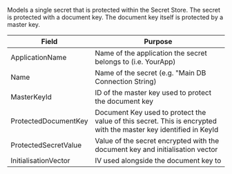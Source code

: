 Models a single secret that is protected within the Secret Store. The secret is protected with a document key. The document key itself is protected by a master key.

Field                        | Purpose
-----------------------------|----------
ApplicationName              | Name of the application the secret belongs to (i.e. YourApp)
Name                         | Name of the secret (e.g. "Main DB Connection String)
MasterKeyId                  | ID of the master key used to protect the document key
ProtectedDocumentKey         | Document Key used to protect the value of this secret. This is encrypted with the master key identified in KeyId
ProtectedSecretValue         | Value of the secret encrypted with the document key and initialisation vector
InitialisationVector         | IV used alongside the document key to